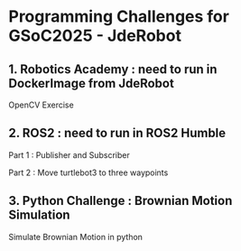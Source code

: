 # Programming Challenges for GSoC2025 - JdeRobot

## 1. Robotics Academy : need to run in DockerImage from JdeRobot
OpenCV Exercise


## 2. ROS2 : need to run in ROS2 Humble
Part 1 : Publisher and Subscriber

Part 2 : Move turtlebot3 to three waypoints


## 3. Python Challenge : Brownian Motion Simulation
Simulate Brownian Motion in python
